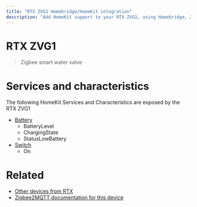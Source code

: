 ```yaml
---
title: "RTX ZVG1 Homebridge/HomeKit integration"
description: "Add HomeKit support to your RTX ZVG1, using Homebridge, Zigbee2MQTT and homebridge-z2m."
---
```

<!---
This file has been GENERATED using src/docgen/docgen.ts
DO NOT EDIT THIS FILE MANUALLY!
-->
# RTX ZVG1
> Zigbee smart water valve


# Services and characteristics
The following HomeKit Services and Characteristics are exposed by
the RTX ZVG1

* [Battery](../../battery.md)
  * BatteryLevel
  * ChargingState
  * StatusLowBattery
* [Switch](../../switch.md)
  * On


# Related
* [Other devices from RTX](../index.md#rtx)
* [Zigbee2MQTT documentation for this device](https://www.zigbee2mqtt.io/devices/ZVG1.html)
